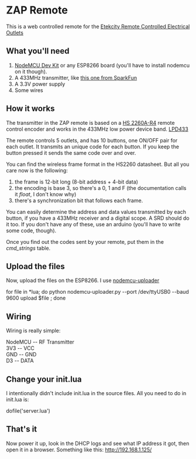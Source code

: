 ZAP Remote
==========

This is a web controlled remote for the [Etekcity Remote Controlled Electrical Outlets](http://www.etekcity.com/product/100068.html)

What you'll need
----------------

1. [NodeMCU Dev Kit](http://nodemcu.com/index_en.html#fr_54747661d775ef1a3600009e) or any ESP8266 board (you'll have to install nodemcu on it though).
2. A 433MHz transmitter, like [this one from SparkFun](https://www.sparkfun.com/products/10534)
3. A 3.3V power supply
4. Some wires

How it works
------------

The transmitter in the ZAP remote is based on a [HS 2260A-R4](http://www.princeton.com.tw/Portals/0/Product/PT2260_4.pdf) remote control encoder and works in the 433MHz low power device band. [LPD433](https://en.wikipedia.org/wiki/LPD433)

The remote controls 5 outlets, and has 10 buttons, one ON/OFF pair for each outlet. It transmits an unique code for each button. If you keep the button pressed it sends the same code over and over.

You can find the wireless frame format in the HS2260 datasheet. But all you care now is  the following:

1. the frame is 12-bit long (8-bit address + 4-bit data)
2. the encoding is base 3, so there's a 0, 1 and F (the documentation calls it _float_, I don't know why)
3. there's a synchronization bit that follows each frame.

You can easily determine the address and data values transmitted by each button, if you have a 433MHz receiver and a digital scope. A SRD should do it too. If you don't have any of these, use an arduino (you'll have to write some code, though).

Once you find out the codes sent by your remote, put them in the _cmd_strings_ table.


Upload the files
----------------

Now, upload the files on the ESP8266. I use [nodemcu-uploader](https://github.com/kmpm/nodemcu-uploader)

  for file in *lua;  do python nodemcu-uploader.py --port /dev/ttyUSB0 --baud 9600 upload $file ; done


Wiring
------

Wiring is really simple:

NodeMCU -- RF Transmitter  
3V3 -- VCC  
GND -- GND  
D3  -- DATA


Change your init.lua
--------------------

I intentionally didn't include init.lua in the source files. All you need to do in init.lua is:

  dofile('server.lua')
 

That's it
---------

Now power it up, look in the DHCP logs and see what IP address it got, then open it in a browser. Something like this: http://192.168.1.125/

